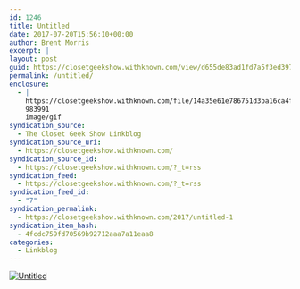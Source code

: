 ```yaml
---
id: 1246
title: Untitled
date: 2017-07-20T15:56:10+00:00
author: Brent Morris
excerpt: |
layout: post
guid: https://closetgeekshow.withknown.com/view/d655de83ad1fd7a5f3ed397a78598182
permalink: /untitled/
enclosure:
  - |
    https://closetgeekshow.withknown.com/file/14a35e61e786751d3ba16ca4f8e709d1/giphy.gif
    983991
    image/gif
syndication_source:
  - The Closet Geek Show Linkblog
syndication_source_uri:
  - https://closetgeekshow.withknown.com/
syndication_source_id:
  - https://closetgeekshow.withknown.com/?_t=rss
syndication_feed:
  - https://closetgeekshow.withknown.com/?_t=rss
syndication_feed_id:
  - "7"
syndication_permalink:
  - https://closetgeekshow.withknown.com/2017/untitled-1
syndication_item_hash:
  - 4fcdc759fd70569b92712aaa7a11eaa8
categories:
  - Linkblog
---
```

<div class="e-content entry-content">
  <div class="photo-view">
    <a href="https://closetgeekshow.withknown.com/2017/untitled-1" data-title="Untitled" data-footer=""><img src="https://closetgeekshow.withknown.com/file/14a35e61e786751d3ba16ca4f8e709d1/giphy.gif" class="u-photo" alt="Untitled" /></a>
  </div>
</div>